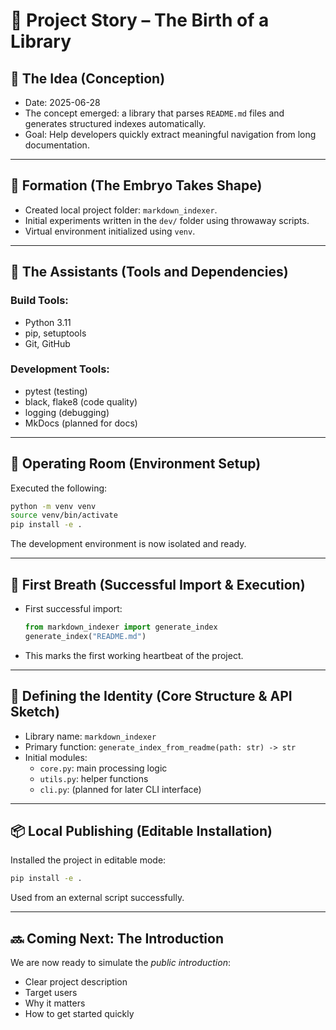 # 📖 Project Story – The Birth of a Library

## 🧠 The Idea (Conception)
- Date: 2025-06-28
- The concept emerged: a library that parses `README.md` files and generates structured indexes automatically.
- Goal: Help developers quickly extract meaningful navigation from long documentation.

---

## 🌱 Formation (The Embryo Takes Shape)
- Created local project folder: `markdown_indexer`.
- Initial experiments written in the `dev/` folder using throwaway scripts.
- Virtual environment initialized using `venv`.

---

## 🧰 The Assistants (Tools and Dependencies)
### Build Tools:
- Python 3.11
- pip, setuptools
- Git, GitHub

### Development Tools:
- pytest (testing)
- black, flake8 (code quality)
- logging (debugging)
- MkDocs (planned for docs)

---

## 🏥 Operating Room (Environment Setup)
Executed the following:

```bash
python -m venv venv
source venv/bin/activate
pip install -e .
```

The development environment is now isolated and ready.

---

## 👶 First Breath (Successful Import & Execution)
- First successful import:
  ```python
  from markdown_indexer import generate_index
  generate_index("README.md")
  ```
- This marks the first working heartbeat of the project.

---

## 🎨 Defining the Identity (Core Structure & API Sketch)
- Library name: `markdown_indexer`
- Primary function: `generate_index_from_readme(path: str) -> str`
- Initial modules:
  - `core.py`: main processing logic
  - `utils.py`: helper functions
  - `cli.py`: (planned for later CLI interface)

---

## 📦 Local Publishing (Editable Installation)
Installed the project in editable mode:

```bash
pip install -e .
```

Used from an external script successfully.

---

## 🔜 Coming Next: The Introduction
We are now ready to simulate the *public introduction*:
- Clear project description
- Target users
- Why it matters
- How to get started quickly
